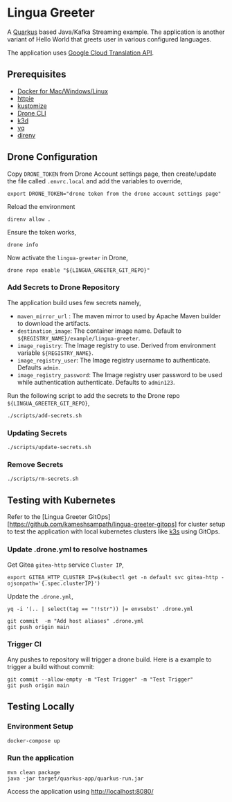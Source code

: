 # Lingua Greeter

A [Quarkus](https://quarkus.io) based Java/Kafka Streaming example. The application is another variant of Hello World that greets user in various configured languages.

The application uses [Google Cloud Translation API](https://cloud.google.com/translate/docs/quickstarts).

## Prerequisites

- [Docker for Mac/Windows/Linux](https://www.docker.com/products/docker-desktop)
- [httpie](https://httpie.org/)
- [kustomize](https://kustomize.io/)
- [Drone CLI](https://docs.drone.io/cli/install/)
- [k3d](https://k3d.io)
- [yq](https://mikefarah.gitbook.io/yq/)
- [direnv](https://direnv.net)
  
## Drone Configuration

Copy `DRONE_TOKEN` from Drone Account settings page, then create/update the file called `.envrc.local` and add the variables to override,

```shell
export DRONE_TOKEN="drone token from the drone account settings page"
```

Reload the environment

```shell
direnv allow .
```

Ensure the token works,

```shell
drone info
```

Now activate the `lingua-greeter` in Drone,

```shell
drone repo enable "${LINGUA_GREETER_GIT_REPO}"
```

### Add Secrets to Drone Repository

The application build uses few secrets namely,

- `maven_mirror_url` : The maven mirror to used by Apache Maven builder to download the artifacts.
- `destination_image`: The container image name. Default to `${REGISTRY_NAME}/example/lingua-greeter`.
- `image_registry`: The Image registry to use. Derived from environment variable `${REGISTRY_NAME}`.
- `image_registry_user`: The Image registry username to authenticate. Defaults `admin`.
- `image_registry_password`: The Image registry user password to be used while authentication authenticate. Defaults to `admin123`.

Run the following script to add the secrets to the Drone repo `${LINGUA_GREETER_GIT_REPO}`,

```shell
./scripts/add-secrets.sh
```

### Updating Secrets

```shell
./scripts/update-secrets.sh
```

### Remove Secrets

```shell
./scripts/rm-secrets.sh
```

## Testing with Kubernetes

Refer to the [Lingua Greeter GitOps][https://github.com/kameshsampath/lingua-greeter-gitops] for cluster setup to test the application with local kubernetes clusters like [k3s](https://k3s.io) using GitOps.

### Update .drone.yml to resolve hostnames

Get Gitea `gitea-http` service `Cluster IP`,

```shell
export GITEA_HTTP_CLUSTER_IP=$(kubectl get -n default svc gitea-http -ojsonpath='{.spec.clusterIP}')
```

Update the `.drone.yml`,

```shell
yq -i '(.. | select(tag == "!!str")) |= envsubst' .drone.yml 
```

```shell
git commit  -m "Add host aliases" .drone.yml
git push origin main
```

### Trigger CI

Any pushes to repository will trigger a drone build. Here is a example to trigger a build without commit:

```shell
git commit --allow-empty -m "Test Trigger" -m "Test Trigger"
git push origin main
```

## Testing Locally

### Environment Setup

```shell
docker-compose up
```

### Run the application

```shell
mvn clean package
java -jar target/quarkus-app/quarkus-run.jar
```

Access the application using <http://localhost:8080/>

